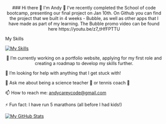 <p align="center">
### Hi there 👋 I'm Andy
🔭 I’ve recently completed the School of code bootcamp, presenting our final project on Jan 10th.
On Github you can find the project that we built in 4 weeks - Bubble, as well as other apps that I have made as part of my learning.
The Bubble promo video can be found here https://youtu.be/z7_tHfFPTTU  
</p>

My Skills

[![My Skills](https://skillicons.dev/icons?i=js,html,css,express,figma,git,github,jest,nodejs,postgres,react,supabase,ts,vercel&perline=10)](https://skillicons.dev)

<p align="center">
🌱 I’m currently working on a portfolio website, applying for my first role and creating a roadmap to develop my skills further.

🤔 I’m looking for help with anything that I get stuck with! 

💬 Ask me about being a science teacher 🧪 or tennis coach 🎾

📫 How to reach me: andycareycode@gmail.com 

⚡ Fun fact: I have run 5 marathons (all before I had kids!)
</p>

[![My GitHub Stats](https://github-readme-stats.vercel.app/api/?username=carey-andrew&count_private=true&theme=tokyonight&showicons=true)]()




